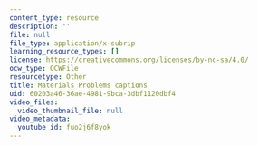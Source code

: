 ```yaml
---
content_type: resource
description: ''
file: null
file_type: application/x-subrip
learning_resource_types: []
license: https://creativecommons.org/licenses/by-nc-sa/4.0/
ocw_type: OCWFile
resourcetype: Other
title: Materials Problems captions
uid: 60203a46-36ae-4981-9bca-3dbf1120dbf4
video_files:
  video_thumbnail_file: null
video_metadata:
  youtube_id: fuo2j6f8yok
---
```

